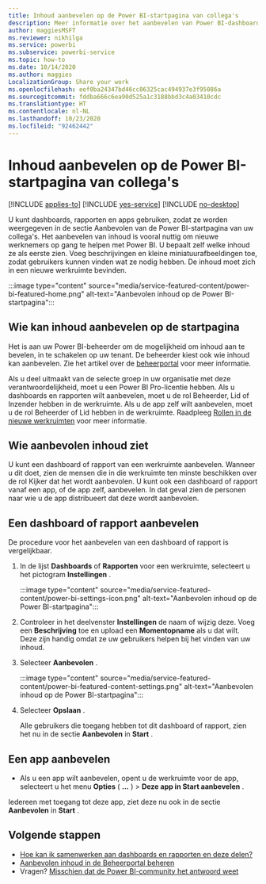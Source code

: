 ```yaml
---
title: Inhoud aanbevelen op de Power BI-startpagina van collega's
description: Meer informatie over het aanbevelen van Power BI-dashboards en -rapporten op de Power BI-startpagina voor collega's in uw organisatie.
author: maggiesMSFT
ms.reviewer: nikhilga
ms.service: powerbi
ms.subservice: powerbi-service
ms.topic: how-to
ms.date: 10/14/2020
ms.author: maggies
LocalizationGroup: Share your work
ms.openlocfilehash: eef0ba24347bd46cc86325cac494937e3f95086a
ms.sourcegitcommit: fddba666c6ea90d525a1c3188bbd3c4a03410cdc
ms.translationtype: HT
ms.contentlocale: nl-NL
ms.lasthandoff: 10/23/2020
ms.locfileid: "92462442"
---
```

# <a name="feature-content-on-colleagues-power-bi-home-page"></a>Inhoud aanbevelen op de Power BI-startpagina van collega's

[!INCLUDE [applies-to](../includes/applies-to.md)] [!INCLUDE [yes-service](../includes/yes-service.md)] [!INCLUDE [no-desktop](../includes/no-desktop.md)]

U kunt dashboards, rapporten en apps gebruiken, zodat ze worden weergegeven in de sectie Aanbevolen van de Power BI-startpagina van uw collega's. Het aanbevelen van inhoud is vooral nuttig om nieuwe werknemers op gang te helpen met Power BI. U bepaalt zelf welke inhoud ze als eerste zien. Voeg beschrijvingen en kleine miniatuurafbeeldingen toe, zodat gebruikers kunnen vinden wat ze nodig hebben. De inhoud moet zich in een nieuwe werkruimte bevinden.

:::image type="content" source="media/service-featured-content/power-bi-featured-home.png" alt-text="Aanbevolen inhoud op de Power BI-startpagina":::

## <a name="who-can-feature-content"></a>Wie kan inhoud aanbevelen op de startpagina

Het is aan uw Power BI-beheerder om de mogelijkheid om inhoud aan te bevelen, in te schakelen op uw tenant. De beheerder kiest ook wie inhoud kan aanbevelen. Zie het artikel over de [beheerportal](../admin/service-admin-portal.md#featured-content) voor meer informatie.

Als u deel uitmaakt van de selecte groep in uw organisatie met deze verantwoordelijkheid, moet u een Power BI Pro-licentie hebben. Als u dashboards en rapporten wilt aanbevelen, moet u de rol Beheerder, Lid of Inzender hebben in de werkruimte. Als u de app zelf wilt aanbevelen, moet u de rol Beheerder of Lid hebben in de werkruimte. Raadpleeg [Rollen in de nieuwe werkruimten](service-new-workspaces.md#roles-in-the-new-workspaces) voor meer informatie.

## <a name="who-sees-featured-content"></a>Wie aanbevolen inhoud ziet

U kunt een dashboard of rapport van een werkruimte aanbevelen. Wanneer u dit doet, zien de mensen die in die werkruimte ten minste beschikken over de rol Kijker dat het wordt aanbevolen. U kunt ook een dashboard of rapport vanaf een app, of de app zelf, aanbevelen. In dat geval zien de personen naar wie u de app distribueert dat deze wordt aanbevolen.

## <a name="feature-a-dashboard-or-report"></a>Een dashboard of rapport aanbevelen

De procedure voor het aanbevelen van een dashboard of rapport is vergelijkbaar.

1. In de lijst **Dashboards** of **Rapporten** voor een werkruimte, selecteert u het pictogram **Instellingen** .

    :::image type="content" source="media/service-featured-content/power-bi-settings-icon.png" alt-text="Aanbevolen inhoud op de Power BI-startpagina":::

2. Controleer in het deelvenster **Instellingen** de naam of wijzig deze. Voeg een **Beschrijving** toe en upload een **Momentopname** als u dat wilt. Deze zijn handig omdat ze uw gebruikers helpen bij het vinden van uw inhoud.

3. Selecteer **Aanbevolen** .

    :::image type="content" source="media/service-featured-content/power-bi-featured-content-settings.png" alt-text="Aanbevolen inhoud op de Power BI-startpagina":::

4. Selecteer **Opslaan** .

    Alle gebruikers die toegang hebben tot dit dashboard of rapport, zien het nu in de sectie **Aanbevolen** in **Start** .

## <a name="feature-an-app"></a>Een app aanbevelen

- Als u een app wilt aanbevelen, opent u de werkruimte voor de app, selecteert u het menu **Opties** ( **...** ) > **Deze app in Start aanbevelen** .

Iedereen met toegang tot deze app, ziet deze nu ook in de sectie **Aanbevolen** in **Start** .

## <a name="next-steps"></a>Volgende stappen

* [Hoe kan ik samenwerken aan dashboards en rapporten en deze delen?](../collaborate-share/service-how-to-collaborate-distribute-dashboards-reports.md)
* [Aanbevolen inhoud in de Beheerportal beheren](../admin/service-admin-portal.md#manage-featured-content)
* Vragen? [Misschien dat de Power BI-community het antwoord weet](https://community.powerbi.com/)

